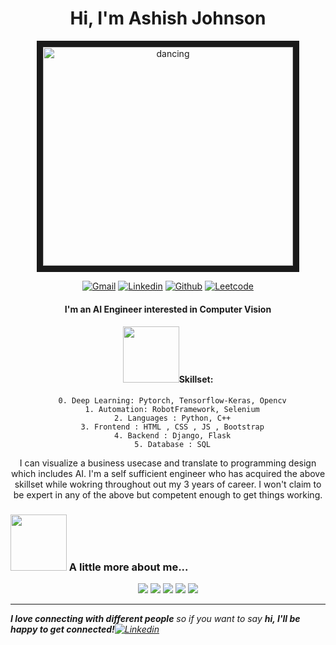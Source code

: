 <h1 align = "center"> Hi, I'm Ashish Johnson</h1>

<p align = "center">
<a href='https://postimages.org/' target='_blank'><img src='https://i.postimg.cc/yNgHbJSB/computer.gif' border='10' alt='dancing' width="400" height="350"/></a>
</p>


<div align = "center">
 
<a href = "mailto:ashish.space5@gmail.com?subject = Feedback&body = Message" target='_blank'><img src='https://img.shields.io/badge/-gmail-novoforce?style=for-the-badge&logo=gmail&logoColor=white&color=red&labelColor=000000' border='0' alt='Gmail'/></a>
<a href='https://www.linkedin.com/in/johnsonashish030895/' target='_blank'><img src='https://img.shields.io/badge/-linkedin-novoforce?style=for-the-badge&logo=linkedin&logoColor=white&color=blue&labelColor=000000' border='0' alt='Linkedin'/></a>
 <a href='https://novoforce.github.io/' target='_blank'><img src='https://img.shields.io/badge/-github-novoforce?style=for-the-badge&logo=github&logoColor=white&color=white&labelColor=000000' border='0' alt='Github'/></a>
 <a href='https://leetcode.com/novoforce/' target='_blank'><img src='https://img.shields.io/badge/-leetcode-novoforce?style=for-the-badge&logo=leetcode&logoColor=white&color=yellow&labelColor=000000' border='0' alt='Leetcode'/></a>
 
 
</div>


<div align = "center">
  <h4>I'm an AI Engineer interested in Computer Vision </h4>
 
 <h4><img src="https://media.giphy.com/media/giEkKR58desN2ehLLR/giphy.gif" width="90">Skillset:</h4>
  
  ```
    0. Deep Learning: Pytorch, Tensorflow-Keras, Opencv
    1. Automation: RobotFramework, Selenium
    2. Languages : Python, C++
    3. Frontend : HTML , CSS , JS , Bootstrap
    4. Backend : Django, Flask
    5. Database : SQL
  ```
  
  I can visualize a business usecase and translate to programming design which includes AI. I'm a self sufficient engineer who has acquired the above skillset while wokring throughout out my 3 years of career. I won't claim to be expert in any of the above but competent enough to get things working.  
  
</div>
  

### <img src="https://media.giphy.com/media/QCQn6e5frpmm7bdTHI/giphy.gif" width="90"> A little more about me...  

<div align = "center">
  

![](https://github-profile-summary-cards.vercel.app/api/cards/profile-details?username=novoforce&theme=dracula)
![](https://github-profile-summary-cards.vercel.app/api/cards/repos-per-language?username=novoforce&theme=dracula)
![](https://github-profile-summary-cards.vercel.app/api/cards/most-commit-language?username=novoforce&theme=dracula)
![](https://github-profile-summary-cards.vercel.app/api/cards/stats?username=novoforce&theme=dracula)
![](https://github-profile-summary-cards.vercel.app/api/cards/productive-time?username=novoforce&theme=dracula)
  
</div>

<hr/>

<em><b>I love connecting with different people</b> so if you want to say <b>hi, I'll be happy to get connected!</b><a href='https://www.linkedin.com/in/johnsonashish030895/' target='_blank'><img src='https://img.shields.io/badge/-linkedin-novoforce?style=flat-square&logo=linkedin&logoColor=white&color=blue&labelColor=000000' border='0' alt='Linkedin'/></a></em>
